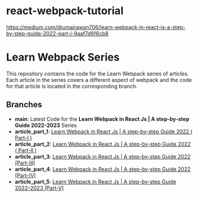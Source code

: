 # react-webpack-tutorial
https://medium.com/@umairawan706/learn-webpack-in-react-js-a-step-by-step-guide-2022-part-i-9aaf7d6f6cb8
# Learn Webpack Series
This repository contains the code for the Learn Webpack series of articles. Each article in the series covers a different aspect of webpack and the code for that article is located in the corresponding branch.

## Branches

+ **main**: Latest Code for the **Learn Webpack in React Js | A step-by-step Guide 2022-2023** Series 
+ **article_part_1**: [Learn Webpack in React Js | A step-by-step Guide 2022 ( Part-I )](https://medium.com/@umairawan706/learn-webpack-in-react-js-a-step-by-step-guide-2022-part-i-9aaf7d6f6cb8)
+ **article_part_2**: [Learn Webpack in React Js | A step-by-step Guide 2022 ( Part-II )](https://medium.com/@umairawan706/learn-webpack-in-react-js-a-step-by-step-guide-2022-part-ii-963aef443ba1)
+ **article_part_3**: [Learn Webpack in React Js | A step-by-step Guide 2022 (Part-III)](https://medium.com/@umairawan706/learn-webpack-in-react-js-a-step-by-step-guide-2022-part-iii-ec241ceede8b)
+ **article_part_4**: [Learn Webpack in React Js | A step-by-step Guide 2022 (Part-IV)](https://medium.com/@umairawan706/learn-webpack-in-react-js-a-step-by-step-guide-2022-part-iv-b1c29419b4a3)
+ **article_part_5**: [Learn Webpack in React Js | A step-by-step Guide 2022–2023 (Part-V)](https://medium.com/@umairawan706/learn-webpack-in-react-js-a-step-by-step-guide-2022-2023-part-v-cf9267a64d86)
